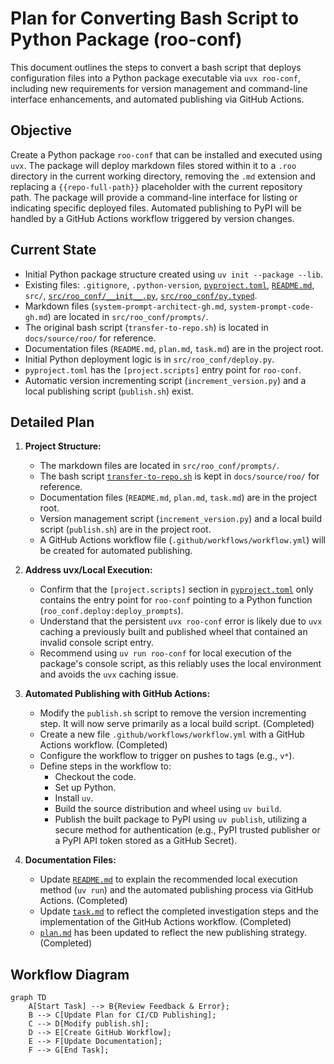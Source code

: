 # Plan for Converting Bash Script to Python Package (roo-conf)

This document outlines the steps to convert a bash script that deploys configuration files into a Python package executable via `uvx roo-conf`, including new requirements for version management and command-line interface enhancements, and automated publishing via GitHub Actions.

## Objective

Create a Python package `roo-conf` that can be installed and executed using `uvx`. The package will deploy markdown files stored within it to a `.roo` directory in the current working directory, removing the `.md` extension and replacing a `{{repo-full-path}}` placeholder with the current repository path. The package will provide a command-line interface for listing or indicating specific deployed files. Automated publishing to PyPI will be handled by a GitHub Actions workflow triggered by version changes.

## Current State

*   Initial Python package structure created using `uv init --package --lib`.
*   Existing files: `.gitignore`, `.python-version`, [`pyproject.toml`](pyproject.toml), [`README.md`](README.md), `src/`, [`src/roo_conf/__init__.py`](src/roo_conf/__init__.py), [`src/roo_conf/py.typed`](src/roo_conf/py.typed).
*   Markdown files (`system-prompt-architect-gh.md`, `system-prompt-code-gh.md`) are located in `src/roo_conf/prompts/`.
*   The original bash script (`transfer-to-repo.sh`) is located in `docs/source/roo/` for reference.
*   Documentation files (`README.md`, `plan.md`, `task.md`) are in the project root.
*   Initial Python deployment logic is in `src/roo_conf/deploy.py`.
*   `pyproject.toml` has the `[project.scripts]` entry point for `roo-conf`.
*   Automatic version incrementing script (`increment_version.py`) and a local publishing script (`publish.sh`) exist.

## Detailed Plan

1.  **Project Structure:**
    *   The markdown files are located in `src/roo_conf/prompts/`.
    *   The bash script [`transfer-to-repo.sh`](docs/source/roo/transfer-to-repo.sh) is kept in `docs/source/roo/` for reference.
    *   Documentation files (`README.md`, `plan.md`, `task.md`) are in the project root.
    *   Version management script (`increment_version.py`) and a local build script (`publish.sh`) are in the project root.
    *   A GitHub Actions workflow file (`.github/workflows/workflow.yml`) will be created for automated publishing.

2.  **Address uvx/Local Execution:**
    *   Confirm that the `[project.scripts]` section in [`pyproject.toml`](pyproject.toml) only contains the entry point for `roo-conf` pointing to a Python function (`roo_conf.deploy:deploy_prompts`).
    *   Understand that the persistent `uvx roo-conf` error is likely due to `uvx` caching a previously built and published wheel that contained an invalid console script entry.
    *   Recommend using `uv run roo-conf` for local execution of the package's console script, as this reliably uses the local environment and avoids the `uvx` caching issue.

3.  **Automated Publishing with GitHub Actions:**
    *   Modify the `publish.sh` script to remove the version incrementing step. It will now serve primarily as a local build script. (Completed)
    *   Create a new file `.github/workflows/workflow.yml` with a GitHub Actions workflow. (Completed)
    *   Configure the workflow to trigger on pushes to tags (e.g., `v*`).
    *   Define steps in the workflow to:
        *   Checkout the code.
        *   Set up Python.
        *   Install `uv`.
        *   Build the source distribution and wheel using `uv build`.
        *   Publish the built package to PyPI using `uv publish`, utilizing a secure method for authentication (e.g., PyPI trusted publisher or a PyPI API token stored as a GitHub Secret).

4.  **Documentation Files:**
    *   Update [`README.md`](README.md) to explain the recommended local execution method (`uv run`) and the automated publishing process via GitHub Actions. (Completed)
    *   Update [`task.md`](task.md) to reflect the completed investigation steps and the implementation of the GitHub Actions workflow. (Completed)
    *   [`plan.md`](plan.md) has been updated to reflect the new publishing strategy. (Completed)

## Workflow Diagram

```mermaid
graph TD
    A[Start Task] --> B{Review Feedback & Error};
    B --> C[Update Plan for CI/CD Publishing];
    C --> D[Modify publish.sh];
    D --> E[Create GitHub Workflow];
    E --> F[Update Documentation];
    F --> G[End Task];